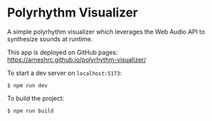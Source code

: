 # Polyrhythm Visualizer

A simple polyrhythm visualizer which leverages the Web Audio API to synthesize sounds at runtime.

This app is deployed on GitHub pages: <https://arneshrc.github.io/polyrhythm-visualizer/>

To start a dev server on `localhost:5173`:

```
$ npm run dev
```

To build the project:

```
$ npm run build
```
